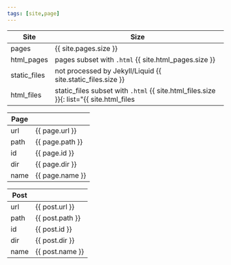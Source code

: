 ```yaml
---
tags: [site,page]
---
```

Site | Size |
---|---|
pages | {{ site.pages.size }}
html_pages | pages subset with `.html` {{ site.html_pages.size }}
static_files | not processed by Jekyll/Liquid {{ site.static_files.size }}
html_files | static_files subset with `.html` {{ site.html_files.size }}{: list="{{ site.html_files | map: 'url' }}"}

Page ||
---|---|
url | {{ page.url }}
path | {{ page.path }}
id | {{ page.id }}
dir | {{ page.dir }}
name | {{ page.name }}

Post ||
---|---|
url | {{ post.url }}
path | {{ post.path }}
id | {{ post.id }}
dir | {{ post.dir }}
name | {{ post.name }}
